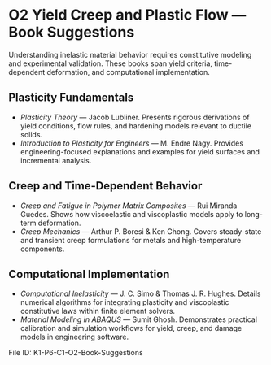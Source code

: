 # O2 Yield Creep and Plastic Flow — Book Suggestions

Understanding inelastic material behavior requires constitutive modeling and experimental validation. These books span yield criteria, time-dependent deformation, and computational implementation.

## Plasticity Fundamentals
- *Plasticity Theory* — Jacob Lubliner. Presents rigorous derivations of yield conditions, flow rules, and hardening models relevant to ductile solids.
- *Introduction to Plasticity for Engineers* — M. Endre Nagy. Provides engineering-focused explanations and examples for yield surfaces and incremental analysis.

## Creep and Time-Dependent Behavior
- *Creep and Fatigue in Polymer Matrix Composites* — Rui Miranda Guedes. Shows how viscoelastic and viscoplastic models apply to long-term deformation.
- *Creep Mechanics* — Arthur P. Boresi & Ken Chong. Covers steady-state and transient creep formulations for metals and high-temperature components.

## Computational Implementation
- *Computational Inelasticity* — J. C. Simo & Thomas J. R. Hughes. Details numerical algorithms for integrating plasticity and viscoplastic constitutive laws within finite element solvers.
- *Material Modeling in ABAQUS* — Sumit Ghosh. Demonstrates practical calibration and simulation workflows for yield, creep, and damage models in engineering software.

File ID: K1-P6-C1-O2-Book-Suggestions
